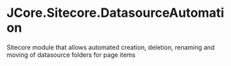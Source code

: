 # JCore.Sitecore.DatasourceAutomation
Sitecore module that allows automated creation, deletion, renaming and moving of datasource folders for page items
